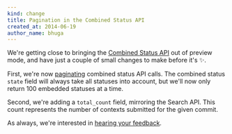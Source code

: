 ```yaml
---
kind: change
title: Pagination in the Combined Status API
created_at: 2014-06-19
author_name: bhuga
---
```


We're getting close to bringing the [Combined Status API][1] out of preview
mode, and have just a couple of small changes to make before it's :sparkles:.

First, we're now [paginating][2] combined status API calls. The combined status
`state` field will always take all statuses into account, but we'll now only
return 100 embedded statuses at a time.

Second, we're adding a `total_count` field, mirroring the Search API. This
count represents the number of contexts submitted for the given commit.

As always, we're interested in [hearing your feedback][3].

[1]: /v3/repos/statuses/#get-the-combined-status-for-a-specific-ref
[2]: /v3/#pagination
[3]: https://github.com/contact?form[subject]=Combined+Status+API
